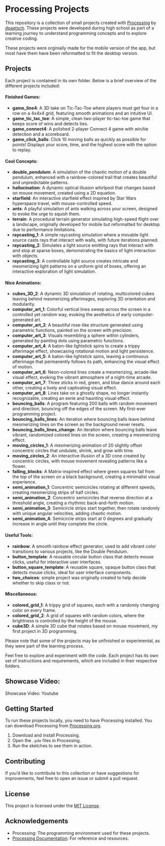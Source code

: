 # Processing Projects

This repository is a collection of small projects created with [Processing](https://processing.org/download/) by [dpaetsch](https://github.com/dpaetsch). These projects were developed during high school as part of a learning journey to understand programming concepts and to explore creative coding.

These projects were orginially made for the mobile version of the app, but most have them have been reformatted to fit the desktop version.

## Projects

Each project is contained in its own folder. Below is a brief overview of the different projects included:

#### Finished Games:
- **game_line4**: A 3D take on Tic-Tac-Toe where players must get four in a row on a 4x4x4 grid, featuring smooth animations and an intuitive UI.
- **game_tic_tac_toe**: A simple, clean two-player tic-tac-toe game that keeps score of wins and detects ties.
- **game_connect4**: A polished 2-player Connect 4 game with win/tie detection and a scoreboard. 
- **game_click_balls**: Click 10 moving balls as quickly as possible for points! Displays your score, time, and the highest score with the option to replay.

#### Cool Concepts:
- **double_pendulum**: A simulation of the chaotic motion of a double pendulum, enhanced with a rainbow-colored trail that creates beautiful and unpredictable patterns.
- **hallucination**: A dynamic optical illusion whirlpool that changes based on mouse movement, created using a 2D equation.
- **starfield**: An interactive starfield effect inspired by Star Wars hyperspace travel, with mouse-controlled speed.
- **ants**: A playful simulation of ants walking across your screen, designed to evoke the urge to squish them.
- **terrain**: A procedural terrain generator simulating high-speed flight over a landscape, originally developed for mobile but reformatted for desktop due to performance limitations.
- **raycasting_1**: A simple raycasting simulation where a movable light source casts rays that interact with walls, with future iterations planned.
- **raycasting_2**: Simulates a light source emitting rays that interact with and stop at sparse boxes, demonstrating the basics of light interaction with objects.
- **raycasting_3**: A controllable light source creates intricate and mesmerizing light patterns on a uniform grid of boxes, offering an interactive exploration of light simulation.

#### Nice Animations:
- **cubes_3D_2**: A dynamic 3D simulation of rotating, multicolored cubes leaving behind mesmerizing afterimages, exploring 3D orientation and modularity.
- **computer_art_1**: Colorful vertical lines sweep across the screen in a controlled yet random way, evoking the aesthetics of early computer-generated art.
- **computer_art_2**: A beautiful rose-like structure generated using parametric functions, painted on the screen with precision.
- **computer_art_3**: Visuals resembling a sphere within cylinders, generated by painting dots using parametric functions.
- **computer_art_4**: A baton-like lightstick spins to create a trippy afterimage effect, showcasing rotational motion and light persistence.
- **computer_art_5**: A baton-like lightstick spins, leaving a continuous afterimage that permanently follows its path, enhancing the visual effect of motion.
- **computer_art_6**: Neon-colored lines create a mesmerizing, arcade-like visual effect, evoking the vibrant atmosphere of a night-time arcade.
- **computer_art_7**: Three sticks in red, green, and blue dance around each other, creating a lively and captivating visual effect.
- **computer_art_8**: Lines take on a ghostly shape, no longer instantly recognizable, creating an eerie and haunting visual effect.
- **bouncing_balls**: A program featuring 200 balls with random movement and direction, bouncing off the edges of the screen. My first-ever programming project.
- **bouncing_balls_lines**: An iteration where bouncing balls leave behind mesmerizing lines on the screen as the background never resets.
- **bouncing_balls_lines_change**: An iteration where bouncing balls leave vibrant, randomized colored lines on the screen, creating a mesmerizing effect.
- **moving_circles_1**: A mesmerizing animation of 20 slightly offset concentric circles that undulate, shrink, and grow with time.
- **moving_circles_2**: An interactive illusion of a 3D cone created by concentric circles, with mouse movement revealing patterns like a flower.
- **falling_blocks**: A Matrix-inspired effect where green squares fall from the top of the screen on a black background, creating a minimalist visual experience.
- **semi_animation_1**: Concentric semicircles rotating at different speeds, creating mesmerizing strips of half circles.
- **semi_animation_2**: Concentric semicircles that reverse direction at a threshold angle, creating a rhythmic back-and-forth motion.
- **semi_animation_3**: Semicircle strips start together, then rotate randomly with unique angular velocities, adding chaotic motion.
- **semi_animation_4**: Semicircle strips start at 0 degrees and gradually increase in angle until they complete the circle.


#### Useful Tools:
- **rainbow**: A smooth rainbow effect generator, used to add vibrant color transitions to various projects, like the Double Pendulum.
- **button_template**: A reusable circular button class that detects mouse clicks, useful for interactive user interfaces.
- **button_square_template**: A reusable square, opaque button class that detects mouse clicks, ideal for user interface components.
- **two_choices**: simple project was originally created to help decide whether to skip class or not.

#### Miscellaneous:
- **colored_grid_1**: A trippy grid of squares, each with a randomly changing color on every frame.
- **colored_grid_2**: A grid of squares with random colors, where the brightness is controlled by the height of the mouse.
- **cube3D**: A simple 3D cube that rotates based on mouse movement, my first project in 3D programming.


Please note that some of the projects may be unfinished or experimental, as they were part of the learning process.

Feel free to explore and experiment with the code. Each project has its own set of instructions and requirements, which are included in their respective folders.

## Showcase Video:

Showcase Video: Youtube



## Getting Started

To run these projects locally, you need to have Processing installed. You can download Processing from [Processing.org](https://processing.org/download/).

1. Download and install Processing.
2. Open the `.pde` files in Processing.
3. Run the sketches to see them in action.

## Contributing

If you’d like to contribute to this collection or have suggestions for improvements, feel free to open an issue or submit a pull request.

## License

This project is licensed under the [MIT License](LICENSE).

## Acknowledgements

- Processing: The programming environment used for these projects.
- [Processing Documentation](https://processing.org/reference/): For reference and resources.


